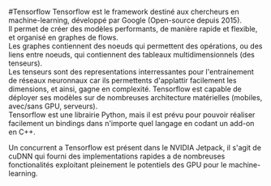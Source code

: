 #Tensorflow
Tensorflow est le framework destiné aux chercheurs en machine-learning, développé par Google (Open-source depuis 2015).  
Il permet de créer des modèles performants, de manière rapide et flexible, et organisé en graphes de flows.  
Les graphes contiennent des noeuds qui permettent des opérations, ou des liens entre noeuds, qui contiennent des tableaux multidimensionnels (des tenseurs).  
Les tenseurs sont des representations interressantes pour l'entrainement de réseaux neuronnaux car ils permettents d'applattir facilement les dimensions, et ainsi, gagne en complexité.
Tensorflow est capable de déployer ses modèles sur de nombreuses architecture matérielles (mobiles, avec/sans GPU, serveurs).  
Tensorflow est une librairie Python, mais il est prévu pour pouvoir réaliser facilement un bindings dans n'importe quel langage en codant un add-on en C++.

Un concurrent a Tensorflow est présent dans le NVIDIA Jetpack, il s'agit de cuDNN qui fourni des implementations rapides a de nombreuses fonctionalités exploitant pleinement le potentiels des GPU pour le machine-learning.